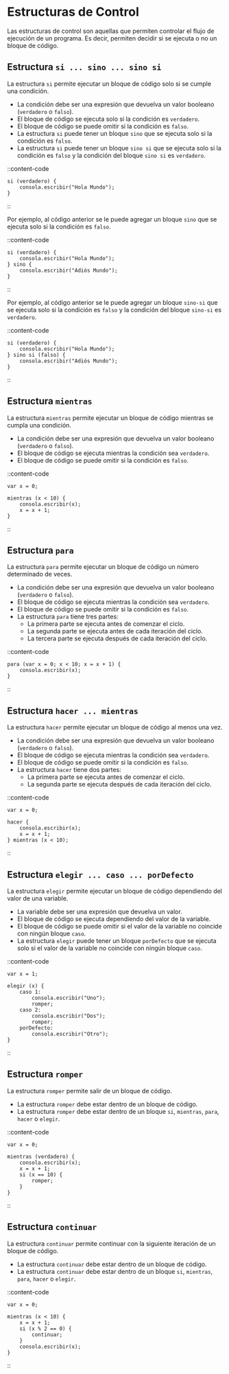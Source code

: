 # Estructuras de Control

Las estructuras de control son aquellas que permiten controlar el flujo de ejecución de un programa. Es decir, permiten decidir si se ejecuta o no un bloque de código.

## Estructura `si ... sino ... sino si`

La estructura `si` permite ejecutar un bloque de código solo si se cumple una condición.

- La condición debe ser una expresión que devuelva un valor booleano (`verdadero` o `falso`).
- El bloque de código se ejecuta solo si la condición es `verdadero`.
- El bloque de código se puede omitir si la condición es `falso`.
- La estructura `si` puede tener un bloque `sino` que se ejecuta solo si la condición es `falso`.
- La estructura `si` puede tener un bloque `sino si` que se ejecuta solo si la condición es `falso` y la condición del bloque `sino si` es `verdadero`.

::content-code
```esjs
si (verdadero) {
    consola.escribir("Hola Mundo");
}
```
::

Por ejemplo, al código anterior se le puede agregar un bloque `sino` que se ejecuta solo si la condición es `falso`.

::content-code
```esjs
si (verdadero) {
    consola.escribir("Hola Mundo");
} sino {
    consola.escribir("Adiós Mundo");
}
```
::

Por ejemplo, al código anterior se le puede agregar un bloque `sino-si` que se ejecuta solo si la condición es `falso` y la condición del bloque `sino-si` es `verdadero`.

::content-code
```esjs
si (verdadero) {
    consola.escribir("Hola Mundo");
} sino si (falso) {
    consola.escribir("Adiós Mundo");
}
```
::


## Estructura `mientras`

La estructura `mientras` permite ejecutar un bloque de código mientras se cumpla una condición.

- La condición debe ser una expresión que devuelva un valor booleano (`verdadero` o `falso`).
- El bloque de código se ejecuta mientras la condición sea `verdadero`.
- El bloque de código se puede omitir si la condición es `falso`.

::content-code
```esjs
var x = 0;

mientras (x < 10) {
    consola.escribir(x);
    x = x + 1;
}
```
::

## Estructura `para`

La estructura `para` permite ejecutar un bloque de código un número determinado de veces.

- La condición debe ser una expresión que devuelva un valor booleano (`verdadero` o `falso`).
- El bloque de código se ejecuta mientras la condición sea `verdadero`.
- El bloque de código se puede omitir si la condición es `falso`.
- La estructura `para` tiene tres partes:
    - La primera parte se ejecuta antes de comenzar el ciclo.
    - La segunda parte se ejecuta antes de cada iteración del ciclo.
    - La tercera parte se ejecuta después de cada iteración del ciclo.

::content-code
```esjs
para (var x = 0; x < 10; x = x + 1) {
    consola.escribir(x);
}
```
::

## Estructura `hacer ... mientras`

La estructura `hacer` permite ejecutar un bloque de código al menos una vez.

- La condición debe ser una expresión que devuelva un valor booleano (`verdadero` o `falso`).
- El bloque de código se ejecuta mientras la condición sea `verdadero`.
- El bloque de código se puede omitir si la condición es `falso`.
- La estructura `hacer` tiene dos partes:
    - La primera parte se ejecuta antes de comenzar el ciclo.
    - La segunda parte se ejecuta después de cada iteración del ciclo.

::content-code
```esjs
var x = 0;

hacer {
    consola.escribir(x);
    x = x + 1;
} mientras (x < 10);
```
::

## Estructura `elegir ... caso ... porDefecto`

La estructura `elegir` permite ejecutar un bloque de código dependiendo del valor de una variable.

- La variable debe ser una expresión que devuelva un valor.
- El bloque de código se ejecuta dependiendo del valor de la variable.
- El bloque de código se puede omitir si el valor de la variable no coincide con ningún bloque `caso`.
- La estructura `elegir` puede tener un bloque `porDefecto` que se ejecuta solo si el valor de la variable no coincide con ningún bloque `caso`.

::content-code
```esjs
var x = 1;

elegir (x) {
    caso 1:
        consola.escribir("Uno");
        romper;
    caso 2:
        consola.escribir("Dos");
        romper;
    porDefecto:
        consola.escribir("Otro");
}
```
::

## Estructura `romper`

La estructura `romper` permite salir de un bloque de código.

- La estructura `romper` debe estar dentro de un bloque de código.
- La estructura `romper` debe estar dentro de un bloque `si`, `mientras`, `para`, `hacer` o `elegir`.

::content-code
```esjs
var x = 0;

mientras (verdadero) {
    consola.escribir(x);
    x = x + 1;
    si (x == 10) {
        romper;
    }
}
```
::

## Estructura `continuar`

La estructura `continuar` permite continuar con la siguiente iteración de un bloque de código.

- La estructura `continuar` debe estar dentro de un bloque de código.
- La estructura `continuar` debe estar dentro de un bloque `si`, `mientras`, `para`, `hacer` o `elegir`.

::content-code
```esjs
var x = 0;

mientras (x < 10) {
    x = x + 1;
    si (x % 2 == 0) {
        continuar;
    }
    consola.escribir(x);
}
```
::
